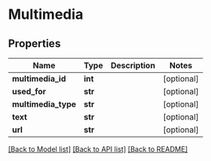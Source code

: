 # Multimedia

## Properties
Name | Type | Description | Notes
------------ | ------------- | ------------- | -------------
**multimedia_id** | **int** |  | [optional] 
**used_for** | **str** |  | [optional] 
**multimedia_type** | **str** |  | [optional] 
**text** | **str** |  | [optional] 
**url** | **str** |  | [optional] 

[[Back to Model list]](../README.md#documentation-for-models) [[Back to API list]](../README.md#documentation-for-api-endpoints) [[Back to README]](../README.md)


